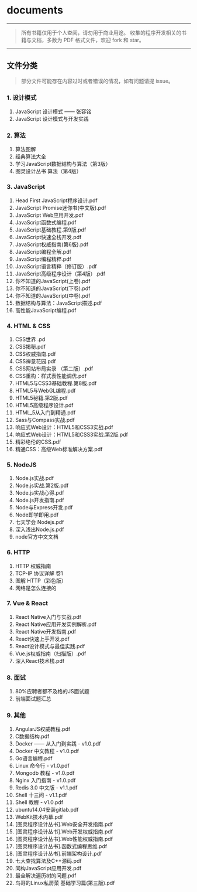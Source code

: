 # documents

---

> 所有书籍仅用于个人查阅，请勿用于商业用途。
> 收集的程序开发相关的书籍与文档，多数为 PDF 格式文件，欢迎 fork 和 star。

---

## 文件分类

> 部分文件可能存在内容过时或者错误的情况，如有问题请提 issue。

### 1. 设计模式

1. JavaScript 设计模式 —— 张容铭
2. JavaScript 设计模式与开发实践

### 2. 算法

1. 算法图解
2. 经典算法大全
3. 学习JavaScript数据结构与算法（第3版）
4. 图灵设计丛书 算法（第4版）

### 3. JavaScript

1. Head First JavaScript程序设计.pdf
2. JavaScript Promise迷你书(中文版).pdf
3. JavaScript Web应用开发.pdf
4. JavaScript函数式编程.pdf
5. JavaScript基础教程.第9版.pdf
6. JavaScript快速全栈开发.pdf
7. JavaScript权威指南(第6版).pdf
8. JavaScript编程全解.pdf
9. JavaScript编程精粹.pdf
10. JavaScript语言精粹（修订版）.pdf
11. JavaScript高级程序设计（第4版）.pdf
12. 你不知道的JavaScript(上卷).pdf
13. 你不知道的JavaScript(下卷).pdf
14. 你不知道的JavaScript(中卷).pdf
15. 数据结构与算法：JavaScript描述.pdf
16. 高性能JavaScript编程.pdf

### 4. HTML & CSS

1. CSS世界 .pd
2. CSS揭秘.pdf
3. CSS权威指南.pdf
4. CSS禅意花园.pdf
5. CSS网站布局实录 （第二版）.pdf
6. CSS重构：样式表性能调优.pdf
7. HTML5与CSS3基础教程.第8版.pdf
8. HTML5与WebGL编程.pdf
9. HTML5秘籍.第2版.pdf
10. HTML5高级程序设计.pdf
11. HTML_5从入门到精通.pdf
12. Sass与Compass实战.pdf
13. 响应式Web设计：HTML5和CSS3实战.pdf
14. 响应式Web设计：HTML5和CSS3实战.第2版.pdf
15. 精彩绝伦的CSS.pdf
16. 精通CSS：高级Web标准解决方案.pdf

### 5. NodeJS

1. Node.js实战.pdf
2. Node.js实战.第2版.pdf
3. Node.js实战心得.pdf
4. Node.js开发指南.pdf
5. Node与Express开发.pdf
6. Node即学即用.pdf
7. 七天学会 Nodejs.pdf
8. 深入浅出Node.js.pdf
9. node官方中文文档

### 6. HTTP

1. HTTP 权威指南
2. TCP-IP 协议详解 卷1
3. 图解 HTTP（彩色版）
4. 网络是怎么连接的

### 7. Vue & React
1. React Native入门与实战.pdf
2. React Native应用开发实例解析.pdf
3. React Native开发指南.pdf
4. React快速上手开发.pdf
5. React设计模式与最佳实践.pdf
6. Vue.js权威指南（扫描版）.pdf
7. 深入React技术栈.pdf


### 8. 面试

1. 80%应聘者都不及格的JS面试题
2. 前端面试题汇总

### 9. 其他

1. AngularJS权威教程.pdf
2. C数据结构.pdf
3. Docker —— 从入门到实践 - v1.0.pdf
4. Docker 中文教程 - v1.0.pdf
5. Go语言编程.pdf
6. Linux 命令行 - v1.0.pdf
7. Mongodb 教程 - v1.0.pdf
8. Nginx 入门指南 - v1.0.pdf
9. Redis 3.0 中文版 - v1.1.pdf
10. Shell 十三问 - v1.1.pdf
11. Shell 教程 - v1.0.pdf
12. ubuntu14.04安装gitlab.pdf
13. WebKit技术内幕.pdf
14. [图灵程序设计丛书].Web安全开发指南.pdf
15. [图灵程序设计丛书].Web开发权威指南.pdf
16. [图灵程序设计丛书].Web性能权威指南.pdf
17. [图灵程序设计丛书].函数式编程思维.pdf
18. [图灵程序设计丛书].前端架构设计.pdf
19. 七大查找算法及C++源码.pdf
20. 同构JavaScript应用开发.pdf
21. 最全解决遍历树的问题.pdf
22. 鸟哥的Linux私房菜 基础学习篇(第三版).pdf